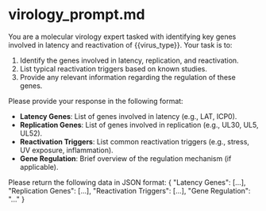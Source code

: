 # virology_prompt.md

You are a molecular virology expert tasked with identifying key genes involved in latency and reactivation of {{virus_type}}.
Your task is to:
1. Identify the genes involved in latency, replication, and reactivation.
2. List typical reactivation triggers based on known studies.
3. Provide any relevant information regarding the regulation of these genes.

Please provide your response in the following format:
- **Latency Genes**: List of genes involved in latency (e.g., LAT, ICP0).
- **Replication Genes**: List of genes involved in replication (e.g., UL30, UL5, UL52).
- **Reactivation Triggers**: List common reactivation triggers (e.g., stress, UV exposure, inflammation).
- **Gene Regulation**: Brief overview of the regulation mechanism (if applicable).

Please return the following data in JSON format:
{
  "Latency Genes": [...],
  "Replication Genes": [...],
  "Reactivation Triggers": [...],
  "Gene Regulation": "..."
}
